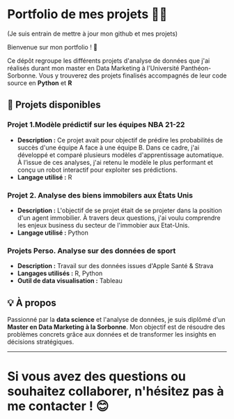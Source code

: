 # Portfolio de mes projets 👨‍🎓

(Je suis entrain de mettre à jour mon github et mes projets)

Bienvenue sur mon portfolio ! 🎉

Ce dépôt regroupe les différents projets d'analyse de données que j'ai réalisés durant mon master en Data Marketing à l'Université Panthéon-Sorbonne. Vous y trouverez des projets finalisés accompagnés de leur code source en **Python** et **R**

## 🌟 Projets disponibles

### Projet 1.Modèle prédictif sur les équipes NBA 21-22
- **Description :** Ce projet avait pour objectif de prédire les probabilités de succès d'une équipe A face à une équipe B. Dans ce cadre, j'ai développé et comparé plusieurs modèles d'apprentissage automatique. À l’issue de ces analyses, j'ai retenu le modèle le plus performant et conçu un robot interactif pour exploiter ses prédictions.
- **Langage utilisé :** R

### Projet 2. Analyse des biens immobilers aux États Unis
- **Description :** L'objectif de se projet était de se projeter dans la position d'un agent immobilier. À travers deux questions, j'ai voulu comprendre les enjeux business du secteur de l'immobier aux Etat-Unis. 
- **Langage utilisé :** Python

### Projets Perso. Analyse sur des données de sport
- **Description :** Travail sur des données issues d'Apple Santé & Strava
- **Langages utilisés :** R, Python
- **Outil de data visualisation :** Tableau

## 💡 À propos
Passionné par la **data science** et l'analyse de données, je suis diplômé d'un **Master en Data Marketing à la Sorbonne**. Mon objectif est de résoudre des problèmes concrets grâce aux données et de transformer les insights en décisions stratégiques.

---

Si vous avez des questions ou souhaitez collaborer, n'hésitez pas à me contacter ! 😊
=======
